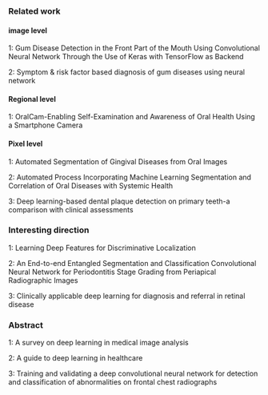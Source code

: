 
### Related work

#### image level

1: Gum Disease Detection in the Front Part of the Mouth Using Convolutional Neural Network Through the Use of Keras with TensorFlow as Backend

2: Symptom & risk factor based diagnosis of gum diseases using neural network

#### Regional level

1: OralCam-Enabling Self-Examination and Awareness of Oral Health Using a Smartphone Camera

#### Pixel level

1: Automated Segmentation of Gingival Diseases from Oral Images

2: Automated Process Incorporating Machine Learning Segmentation and Correlation of Oral Diseases with Systemic Health

3: Deep learning-based dental plaque detection on primary teeth-a comparison with clinical assessments

### Interesting direction

1: Learning Deep Features for Discriminative Localization

2: An End-to-end Entangled Segmentation and Classification Convolutional Neural Network for Periodontitis Stage Grading from Periapical Radiographic Images

3: Clinically applicable deep learning for diagnosis and referral in retinal disease

### Abstract

1: A survey on deep learning in medical image analysis

2: A guide to deep learning in healthcare

3: Training and validating a deep convolutional neural network for detection and classification of abnormalities on frontal chest radiographs


```python

```
